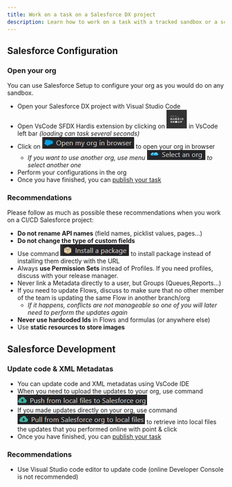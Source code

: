 ```yaml
---
title: Work on a task on a Salesforce DX project
description: Learn how to work on a task with a tracked sandbox or a scratch org
---
```

<!-- markdownlint-disable MD013 -->

## Salesforce Configuration

### Open your org

You can use Salesforce Setup to configure your org as you would do on any sandbox.

- Open your Salesforce DX project with Visual Studio Code
- Open VsCode SFDX Hardis extension by clicking on ![Hardis Group button](assets/images/hardis-button.jpg) in VsCode left bar _(loading can task several seconds)_
- Click on ![Open current org button](assets/images/btn-open-org.jpg) to open your org in browser
  - _If you want to use another org, use menu ![Select org button](assets/images/btn-select-org.jpg) to select another one_
- Perform your configurations in the org
- Once you have finished, you can [publish your task](salesforce-ci-cd-pubish-task.jpg)

### Recommendations

Please follow as much as possible these recommendations when you work on a CI/CD Salesforce project:

- **Do not rename API names** (field names, picklist values, pages...)
- **Do not change the type of custom fields**
- Use command ![Install package button](assets/images/btn-install-package.jpg) to install package instead of installing them directly with the URL
- Always **use Permission Sets** instead of Profiles. If you need profiles, discuss with your release manager.
- Never link a Metadata directly to a user, but Groups (Queues,Reports...)
- If you need to update Flows, discuss to make sure that no other member of the team is updating the same Flow in another branch/org
  - _If it happens, conflicts are not manageable so one of you will later need to perform the updates again_
- **Never use hardcoded Ids** in Flows and formulas (or anywhere else)
- Use **static resources to store images**

## Salesforce Development

### Update code & XML Metadatas

- You can update code and XML metadatas using VsCode IDE
- When you need to upload the updates to your org, use command ![Push to org button](assets/images/btn-push-to-org.jpg)
- If you made updates directly on your org, use command ![Pull from org button](assets/images/btn-pull-from-org.jpg) to retrieve into local files the updates that you performed online with point & click
- Once you have finished, you can [publish your task](salesforce-ci-cd-pubish-task.jpg)

### Recommendations

- Use Visual Studio code editor to update code (online Developer Console is not recommended)
